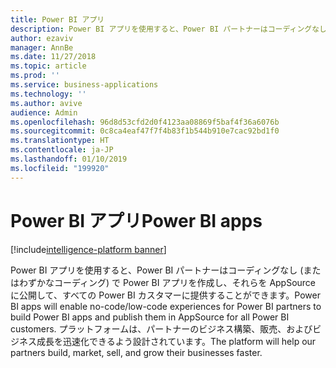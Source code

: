 ```yaml
---
title: Power BI アプリ
description: Power BI アプリを使用すると、Power BI パートナーはコーディングなし (またはわずかなコーディング) で Power BI アプリを作成し、それらを AppSource に公開して、すべての Power BI カスタマーに提供することができます
author: ezaviv
manager: AnnBe
ms.date: 11/27/2018
ms.topic: article
ms.prod: ''
ms.service: business-applications
ms.technology: ''
ms.author: avive
audience: Admin
ms.openlocfilehash: 96d8d53cfd2d0f4123aa08869f5baf4f36a6076b
ms.sourcegitcommit: 0c8ca4eaf47f7f4b83f1b544b910e7cac92bd1f0
ms.translationtype: HT
ms.contentlocale: ja-JP
ms.lasthandoff: 01/10/2019
ms.locfileid: "199920"
---
```

# <a name="power-bi-apps"></a><span data-ttu-id="afd49-103">Power BI アプリ</span><span class="sxs-lookup"><span data-stu-id="afd49-103">Power BI apps</span></span>

[!include[intelligence-platform banner](../../includes/intelligence-platform.md)]



<span data-ttu-id="afd49-104">Power BI アプリを使用すると、Power BI パートナーはコーディングなし (またはわずかなコーディング) で Power BI アプリを作成し、それらを AppSource に公開して、すべての Power BI カスタマーに提供することができます。</span><span class="sxs-lookup"><span data-stu-id="afd49-104">Power BI apps will enable no-code/low-code experiences for Power BI partners to build Power BI apps and publish them in AppSource for all Power BI customers.</span></span> <span data-ttu-id="afd49-105">プラットフォームは、パートナーのビジネス構築、販売、およびビジネス成長を迅速化できるよう設計されています。</span><span class="sxs-lookup"><span data-stu-id="afd49-105">The platform will help our partners build, market, sell, and grow their businesses faster.</span></span>
